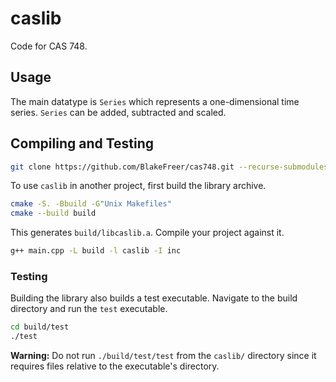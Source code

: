 # caslib

Code for CAS 748.

## Usage

The main datatype is `Series` which represents a one-dimensional time series. `Series` can be added, subtracted and scaled.

## Compiling and Testing

```bash
git clone https://github.com/BlakeFreer/cas748.git --recurse-submodules
```

To use `caslib` in another project, first build the library archive.

```bash
cmake -S. -Bbuild -G"Unix Makefiles"
cmake --build build
```

This generates `build/libcaslib.a`. Compile your project against it.

```bash
g++ main.cpp -L build -l caslib -I inc
```

### Testing

Building the library also builds a test executable. Navigate to the build directory and run the `test` executable.

```bash
cd build/test
./test
```

__Warning:__ Do not run `./build/test/test` from the `caslib/` directory since it requires files relative to the executable's directory.
